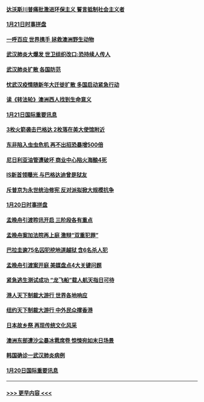 #### [达沃斯川普痛批激进环保主义 誓言抵制社会主义者](../pages/prog202/a102757906.md?t=01220822) 
#### [1月21日时事拼盘](../pages/prog202/a102757893.md?t=01220822) 
#### [一呼百应 世界携手 拯救澳洲野生动物](../pages/prog202/a102757884.md?t=01220822) 
#### [武汉肺炎大爆发 世卫组织改口:恐持续人传人](../pages/prog202/a102757701.md?t=01220822) 
#### [武汉肺炎扩散 各国防范](../pages/prog202/a102757636.md?t=01220822) 
#### [忧武汉疫情随新年大迁徙扩散 多国启动紧急行动](../pages/prog202/a102757625.md?t=01220822) 
#### [读《转法轮》澳洲西人找到生命意义](../pages/prog202/a102757465.md?t=01220822) 
#### [1月21日国际重要讯息](../pages/prog202/a102757450.md?t=01220822) 
#### [3枚火箭袭击巴格达 2枚落在美大使馆附近](../pages/prog202/a102757310.md?t=01220822) 
#### [东非陷入虫虫危机 再不出招恐暴增500倍](../pages/prog202/a102757295.md?t=01220822) 
#### [尼日利亚油管遭破坏 商业中心陷火海酿4死](../pages/prog202/a102757272.md?t=01220822) 
#### [IS新首领曝光 与巴格达迪曾是狱友](../pages/prog202/a102757122.md?t=01220822) 
#### [斥普京为永世统治修宪 反对派拟掀大规模抗争](../pages/prog202/a102757022.md?t=01220822) 
#### [1月20日时事拼盘](../pages/prog202/a102757036.md?t=01220822) 
#### [孟晚舟引渡聆讯开启 三阶段各有重点](../pages/prog202/a102757006.md?t=01220822) 
#### [孟晚舟案加法院再上庭 激辩“双重犯罪”](../pages/prog202/a102756996.md?t=01220822) 
#### [巴拉圭逾75名囚犯挖地道越狱 含6名杀人犯](../pages/prog202/a102756968.md?t=01220822) 
#### [孟晚舟引渡案开庭 美媒盘点4大关键问题](../pages/prog202/a102756917.md?t=01220822) 
#### [紧急逃生测试成功 “龙飞船”载人航天指日可待](../pages/prog202/a102756957.md?t=01220822) 
#### [港人天下制裁大游行 世界各地响应](../pages/prog202/a102756878.md?t=01220822) 
#### [纽约天下制裁大游行 中外民众撑香港](../pages/prog202/a102756875.md?t=01220822) 
#### [日本故乡祭 再现传统文化风采](../pages/prog202/a102756778.md?t=01220822) 
#### [澳洲东部遭沙尘暴冰雹席卷 惊悚宛如末日场景](../pages/prog202/a102756630.md?t=01220822) 
#### [韩国确诊一武汉肺炎病例](../pages/prog202/a102756696.md?t=01220822) 
#### [1月20日国际重要讯息](../pages/prog202/a102756640.md?t=01220822) 

----
#### [ >>> 更早内容 <<< ](../indexes/prog202-earlier.md)
